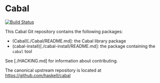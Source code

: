 # Cabal

[![Build Status](https://secure.travis-ci.org/haskell/cabal.png?branch=master)](http://travis-ci.org/haskell/cabal)

This Cabal Git repository contains the following packages:

 * (Cabal)[./Cabal/README.md]: the Cabal library package
 * (cabal-install)[./cabal-install/README.md]: the package containing the `cabal` tool

See [./HACKING.md] for information about contributing.

The canonical upstream repository is located at https://github.com/haskell/cabal

